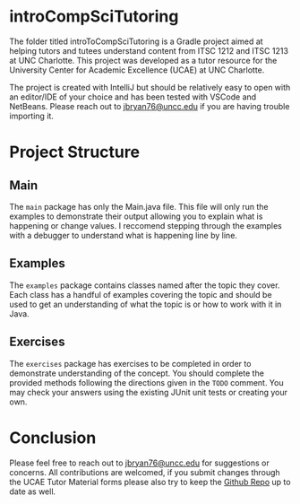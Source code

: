 # introCompSciTutoring
The folder titled introToCompSciTutoring is a Gradle project aimed at helping tutors and tutees understand content from ITSC 1212 and ITSC 1213 at UNC Charlotte. This project was developed as a tutor resource for the University Center for Academic Excellence (UCAE) at UNC Charlotte.

The project is created with IntelliJ but should be relatively easy to open with an editor/IDE of your choice and has been tested with VSCode and NetBeans. Please reach out to jbryan76@uncc.edu if you are having trouble importing it.

# Project Structure
## Main
The `main` package has only the Main.java file. This file will only run the examples to demonstrate their output allowing you to explain what is happening or change values. I reccomend stepping through the examples with a debugger to understand what is happening line by line.

## Examples
The `examples` package contains classes named after the topic they cover. Each class has a handful of examples covering the topic and should be used to get an understanding of what the topic is or how to work with it in Java.

## Exercises
The `exercises` package has exercises to be completed in order to demonstrate understanding of the concept. You should complete the provided methods following the directions given in the `TODO` comment. You may check your answers using the existing JUnit unit tests or creating your own.

# Conclusion
Please feel free to reach out to jbryan76@uncc.edu for suggestions or concerns. All contributions are welcomed, if you submit changes through the UCAE Tutor Material forms please also try to keep the [Github Repo]() up to date as well.
